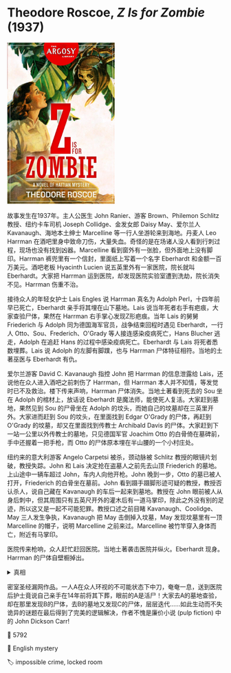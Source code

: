 # Theodore Roscoe, <i>Z Is for Zombie</i> (1937)

<img src=images/1937_cover.jpg width=250/>

故事发生在1937年。主人公医生 John Ranier、游客 Brown、Philemon Schlitz 教授、纽约卡车司机 Joseph Collidge、金发女郎 Daisy May、爱尔兰人 Kavanaugh、海地本土绅士 Marcelline 等一行人坐游轮来到海地。丹麦人 Leo Harrman 在酒吧里身中致命刀伤，大量失血。奇怪的是在场诸人没人看到行刺过程，现场也没有找到凶器。Marcelline 看到窗外有一张脸，但外面地上没有脚印。Harrman 裤兜里有一个信封，里面纸上写着一个名字 Eberhardt 和金额一百万美元。酒吧老板 Hyacinth Lucien 说五英里外有一家医院，院长就叫 Eberhardt。大家把 Harrman 运到医院，却发现医院实验室遭到洗劫，院长消失不见。Harrman 伤重不治。

接待众人的年轻女护士 Lais Engles 说 Harrman 真名为 Adolph Perl，十四年前早已死亡，Eberhardt 亲手将其埋在山下墓地。Lais 说当年死者右手有疤痕，大家查验尸体，果然在 Harrman 右手掌心发现Z形疤痕。当年 Lais 的舅舅 Friederich 与 Adolph 同为德国海军官员，战争结束回程时遇见 Eberhardt，一行人 Otto、Sou、Frederich、O'Grady 等人接连感染疫病死亡，Hans Blucher 逃走，Adolph 在追赶 Hans 的过程中感染疫病死亡。Eberhardt 与 Lais 将死者悉数埋葬。Lais 说 Adolph 的左脚有脚蹼，也与 Harrman 尸体特征相符。当地的土著巫医与 Eberhardt 有仇。

爱尔兰游客 David C. Kavanaugh 指控 John 把 Harrman 的信息泄露给 Lais，还说他在众人进入酒吧之前刺伤了 Harrman，但 Harrman 本人并不知情，等发觉时已不及救治。楼下传来声响，Harrman 尸体消失。当地土著看到死去的 Sou 坐在 Adolph 的棺材上，放话说 Eberhardt 是魔法师，能使死人复活。大家赶到墓地，果然见到 Sou 的尸骨坐在 Adolph 的坟头，而她自己的坟墓却在三英里开外。大家进而赶到 Sou 的坟头，在里面找到 Edgar O'Grady 的尸体，再赶到 O'Grady 的坟墓，却又在里面找到传教士 Archibald Davis 的尸体。大家赶到下一站一公里以外传教士的墓地，只见德国军官 Joachim Otto 的白骨倚在墓碑前，手中还握着一把手枪，而 Otto 的尸体原本埋在半山腰的一个小村庄处。

纽约来的意大利游客 Angelo Carpetsi 被杀，颈动脉被 Schlitz 教授的眼镜片划破，教授失踪。John 和 Lais 决定抢在盗墓人之前先去山顶 Friederich 的墓地。上山途中一辆车超过 John，车内人向他开枪。John 晚到一步，Otto 的墓已被人打开，Friederich 的白骨坐在墓前。John 看到蹑手蹑脚形迹可疑的教授，教授否认杀人，说自己藏在 Kavanaugh 的车后一起来到墓地。教授在 John 眼前被人从身后刺中，但其周围只有五英尺开外的灌木后有一道马掌印，除此之外没有别的足迹，所以这又是一起不可能犯罪。教授口述之前目睹 Kavanaugh、Coolidge、May 三人发生争执，Kavanaugh 把 May 击倒掉入坟墓，May 发现坟墓里有一顶 Marcelline 的帽子，说明 Marcelline 之前来过。Marcelline 被竹竿穿入身体而亡，附近有马掌印。

医院传来枪响，众人赶忙赶回医院。当地土著袭击医院并纵火。Eberhardt 现身。Harrman 的尸体自壁橱掉出。

<details><summary>真相</summary>
Adolph Perl 的棺材里藏有价值一百万美元的珠宝。当年 Adolph 在棺材里未死，起身将 Hans Blucher 打晕，和珠宝一起放入自己的棺材，不明所以的 Eberhardt 将棺材钉死，还以为里面关的 Adolph。Hans 后来在棺材中醒来，但无法脱身活埋而死。Adolph 后来因其他罪行入狱，多年后出狱，化名 Harrman 回来挖棺材中的珠宝，但他不知道棺材具体埋在何处。Coolidge、Marcelline 等人于是洗劫了 Eberhardt 的医院，翻找记有埋尸地点的死亡记录。

Harrman 尸体消失是被 Kavanaugh 藏在壁橱里。Marcelline 和 Brown 来到死亡记录上的地点挖出 Adolph 的棺材，却发现里面误埋了 Sou 的尸体，只好继续去 Sou 的埋尸地点掘墓，以此类推。Marcelline 把刀子绑在长竹竿一端，从窗户刺杀 Harrman，后来又用同样手法隔着灌木刺伤 Schlitz 教授。Marcelline 骑马飞驰，马脚不慎陷入地沟，将其甩出，身体插入竹竿身亡。

最后 Coolidge、Kavanaugh、Brown 均被打死。John 揭露珠宝在 Schlitz 教授身上。
</details>

密室圣经漏网作品。一人A在众人环视的不可能状态下中刀，奄奄一息，送到医院后护士竟说自己亲手在14年前将其下葬，眼前的A是活尸！大家去A的墓地查验，却在那里发现B的尸体，去B的墓地又发现C的尸体，层层迭代……如此生动而不失诡异的谜题在最后得到了完美的逻辑解决，作者不愧是廉价小说 (pulp fiction) 中的 John Dickson Carr!

:link: 5792

:file_folder: English mystery

:label: impossible crime, locked room
